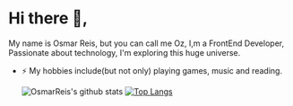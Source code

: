 # Hi there 👋,
My name is Osmar Reis, but you can call me Oz, I,m a FrontEnd Developer, Passionate about technology, I'm exploring this huge universe.

- ⚡ My hobbies include(but not only) playing games, music and reading.

  ![OsmarReis's github stats](https://github-readme-stats.vercel.app/api?username=OsmarReis&show_icons=true&theme=dracula)
  [![Top Langs](https://github-readme-stats.vercel.app/api/top-langs/?username=OsmarReis&layout=compact)](https://github.com/anuraghazra/github-readme-stats)
